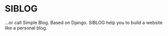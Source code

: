 # SIBLOG
...or call Simple Blog. Based on Django. SIBLOG help you to build a website like a personal blog.
